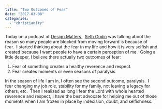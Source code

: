 ```yaml
---
title: "Two Outcomes of Fear"
date: "2017-03-08"
categories: 
  - "christianity"
---
```


Today on a podcast of [Design Matters,](http://www.debbiemillman.com/designmatters/seth-godin-2/)  [Seth Godin](http://sethgodin.typepad.com/) was talking about the reason so many people are blocked from moving forward is because of fear.  I started thinking about the fear in my life and how it is very selfish and created because I want people to have a certain perception of me.  Going a little deeper, I believe there actually two outcomes of fear:

1. Fear of something creates a healthy reverence and respect.
2. Fear creates moments or even seasons of paralysis.

In the season of life I am in, I often see the second outcome, paralysis.  I fear changing my job role, stability for my family, not leaving a legacy for others, etc.  Then I realized as long I fear the Lord with whole hearted reverence and respect, I have the best advocate for helping me out of those moments when I am frozen in place by indecision, doubt, and selfishness.
